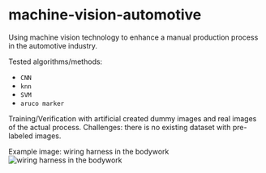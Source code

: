 # machine-vision-automotive
Using machine vision technology to enhance a manual production process in the automotive industry. 

Tested algorithms/methods: 
- `CNN`
- `knn`
- `SVM`
- `aruco marker`

Training/Verification with artificial created dummy images and real images of the actual process.
Challenges: there is no existing dataset with pre-labeled images.

Example image: wiring harness in the bodywork
![wiring harness in the bodywork](https://github.com/struwwelk0eter/machine-vision-automotive/blob/main/kabel2.jpg?raw=true)

